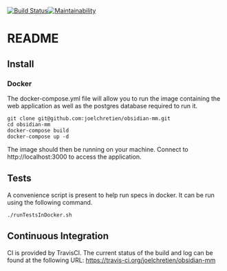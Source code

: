 [![Build Status](https://travis-ci.org/joelchretien/obsidian-mm.svg?branch=master)](https://travis-ci.org/joelchretien/obsidian-mm)[![Maintainability](https://api.codeclimate.com/v1/badges/e1e6fce8e810198a0c3d/maintainability)](https://codeclimate.com/github/joelchretien/obsidian-mm/maintainability)

# README

## Install
### Docker
The docker-compose.yml file will allow you to run the image containing the web application as well as the postgres database required to run it.
```Shell
git clone git@github.com:joelchretien/obsidian-mm.git
cd obsidian-mm
docker-compose build
docker-compose up -d
```
 
The image should then be running on your machine.  Connect to http://localhost:3000 to access the application.
 
## Tests
A convenience script is present to help run specs in docker.  It can be run using the following command.
```Shell
./runTestsInDocker.sh
```
## Continuous Integration
CI is provided by TravisCI.  The current status of the build and log can be found at the following URL: https://travis-ci.org/joelchretien/obsidian-mm
 
 

